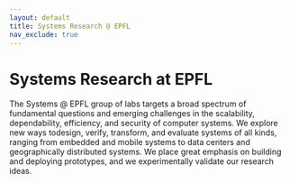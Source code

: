 ```yaml
---
layout: default
title: Systems Research @ EPFL
nav_exclude: true
---
```


# [](#header-1)Systems Research at EPFL

The Systems @ EPFL group of labs targets a broad spectrum of fundamental questions and emerging challenges in the scalability, dependability, efficiency, and security of computer systems. We explore new ways todesign, verify, transform, and evaluate systems of all kinds, ranging from embedded and mobile systems to data centers and geographically distributed systems. We place great emphasis on building and deploying prototypes, and we experimentally validate our research ideas.

